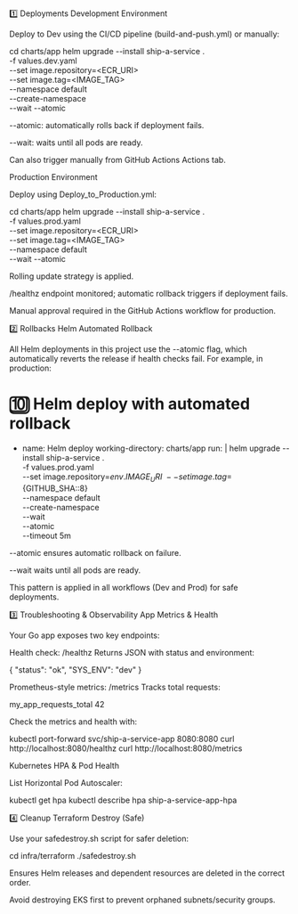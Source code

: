 
1️⃣ Deployments
Development Environment

Deploy to Dev using the CI/CD pipeline (build-and-push.yml) or manually:

cd charts/app
helm upgrade --install ship-a-service . \
  -f values.dev.yaml \
  --set image.repository=<ECR_URI> \
  --set image.tag=<IMAGE_TAG> \
  --namespace default \
  --create-namespace \
  --wait --atomic


--atomic: automatically rolls back if deployment fails.

--wait: waits until all pods are ready.

Can also trigger manually from GitHub Actions Actions tab.

Production Environment

Deploy using Deploy_to_Production.yml:

cd charts/app
helm upgrade --install ship-a-service . \
  -f values.prod.yaml \
  --set image.repository=<ECR_URI> \
  --set image.tag=<IMAGE_TAG> \
  --namespace default \
  --wait --atomic


Rolling update strategy is applied.

/healthz endpoint monitored; automatic rollback triggers if deployment fails.

Manual approval required in the GitHub Actions workflow for production.






2️⃣ Rollbacks
Helm Automated Rollback

All Helm deployments in this project use the --atomic flag, which automatically reverts the release if health checks fail. For example, in production:

# 🔟 Helm deploy with automated rollback
- name: Helm deploy
  working-directory: charts/app
  run: |
    helm upgrade --install ship-a-service . \
      -f values.prod.yaml \
      --set image.repository=${{ env.IMAGE_URI }} \
      --set image.tag=${GITHUB_SHA::8} \
      --namespace default \
      --create-namespace \
      --wait \
      --atomic \
      --timeout 5m


--atomic ensures automatic rollback on failure.

--wait waits until all pods are ready.

This pattern is applied in all workflows (Dev and Prod) for safe deployments.



3️⃣ Troubleshooting & Observability
App Metrics & Health

Your Go app exposes two key endpoints:

Health check: /healthz
Returns JSON with status and environment:

{
  "status": "ok",
  "SYS_ENV": "dev"
}


Prometheus-style metrics: /metrics
Tracks total requests:

my_app_requests_total 42


Check the metrics and health with:

kubectl port-forward svc/ship-a-service-app 8080:8080
curl http://localhost:8080/healthz
curl http://localhost:8080/metrics

Kubernetes HPA & Pod Health

List Horizontal Pod Autoscaler:

kubectl get hpa
kubectl describe hpa ship-a-service-app-hpa











4️⃣ Cleanup
Terraform Destroy (Safe)

Use your safedestroy.sh script for safer deletion:

cd infra/terraform
./safedestroy.sh


Ensures Helm releases and dependent resources are deleted in the correct order.

Avoid destroying EKS first to prevent orphaned subnets/security groups.
